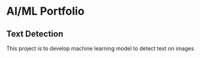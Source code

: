 # AI/ML Portfolio

## Text Detection

This project is to develop machine learning model to detect text on images



